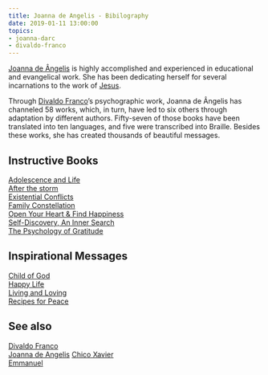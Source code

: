```yaml
---
title: Joanna de Angelis - Bibilography
date: 2019-01-11 13:00:00
topics:
- joanna-darc
- divaldo-franco
---
```


[Joanna de Ângelis](/bio/joanna-de-angelis) is highly accomplished and
experienced in educational and evangelical work. She has been dedicating herself
for several incarnations to the work of [Jesus](/about/jesus).

Through [Divaldo Franco](/bio/divaldo-franco)’s psychographic work, Joanna de
Ângelis has channeled 58 works, which, in turn, have led to six others through
adaptation by different authors. Fifty-seven of those books have been translated
into ten languages, and five were transcribed into Braille.  Besides these
works, she has created thousands of beautiful messages.

## Instructive Books
[Adolescence and Life](adolescence-and-life)  
[After the storm](after-the-storm)  
[Existential Conflicts](existential-conflicts)  
[Family Constellation](family-constellation)  
[Open Your Heart & Find Happiness](open-your-heart)  
[Self-Discovery, An Inner Search](self-discovery)  
[The Psychology of Gratitude](the-psychology-of-gratitude)  

## Inspirational Messages
[Child of God](child-of-god)  
[Happy Life](happy-life)  
[Living and Loving](living-and-loving)  
[Recipes for Peace](recipes-for-peace)  
  
## See also
[Divaldo Franco](/bio/divaldo-franco)  
[Joanna de Angelis](/bio/joanna-de-angelis)
[Chico Xavier](/bio/chico-xavier)  
[Emmanuel](/bio/emmanuel)  

